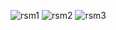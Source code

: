 ![rsm1](https://user-images.githubusercontent.com/102507139/192877780-56ae8930-a034-42b0-8b7e-2ed70e995d49.png)
![rsm2](https://user-images.githubusercontent.com/102507139/192877789-5763866d-3a7d-4292-8d72-282dd393c367.png)
![rsm3](https://user-images.githubusercontent.com/102507139/192877799-528f8a7b-b8cf-4a64-bf1d-ccea99b82344.png)
